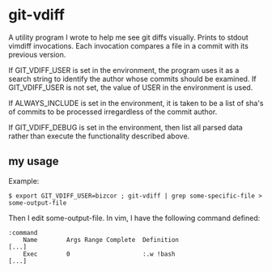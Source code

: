 # git-vdiff

A utility program I wrote to help me see git diffs visually.  Prints to stdout vimdiff invocations.  Each invocation compares a file in a commit with its previous version.

If GIT_VDIFF_USER is set in the environment, the program uses it as a search string to identify the author whose commits should be examined.  If GIT_VDIFF_USER is not set, the value of USER in the environment is used.

If ALWAYS_INCLUDE is set in the environment, it is taken to be a list of sha's of commits to be processed irregardless of the commit author.

If GIT_VDIFF_DEBUG is set in the environment, then list all parsed data rather than execute the functionality described above.

## my usage

Example:

```
$ export GIT_VDIFF_USER=bizcor ; git-vdiff | grep some-specific-file > some-output-file
```

Then I edit some-output-file.  In vim, I have the following command defined:

```
:command
    Name        Args Range Complete  Definition
[...]
    Exec        0                    :.w !bash
[...]
```
